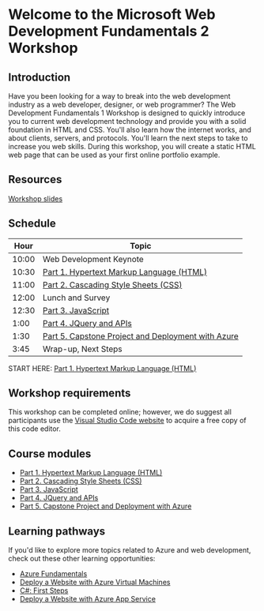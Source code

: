# Welcome to the Microsoft Web Development Fundamentals 2 Workshop

## Introduction

Have you been looking for a way to break into the web development industry as a web developer, designer, or web programmer? The Web Development Fundamentals 1 Workshop is designed to quickly introduce you to current web development technology and provide you with a solid foundation in HTML and CSS. You'll also learn how the internet works, and about clients, servers, and protocols. You'll learn the next steps to take to increase you web skills. During this workshop, you will create a static HTML web page that can be used as your first online portfolio example.

## Resources
[Workshop slides](https://slidedecks.blob.core.windows.net/reactorslides/Web_Dev_2.pptx)

## Schedule

|Hour|Topic
|---|---|
|10:00 |Web Development Keynote
|10:30 |[Part 1. Hypertext Markup Language (HTML)](1_HTML)
|11:00 |[Part 2. Cascading Style Sheets (CSS)](2_CSS_CSS3)
|12:00 |Lunch and Survey
|12:30 |[Part 3. JavaScript](3_Javascript)
|1:00  |[Part 4. JQuery and APIs](4_JQuery_APIs)
|1:30  |[Part 5. Capstone Project and Deployment with Azure](5_Capstone_Web_Publishing)
|3:45  |Wrap-up, Next Steps

START HERE: [Part 1. Hypertext Markup Language (HTML)](1_HTML)

## Workshop requirements

This workshop can be completed online; however, we do suggest all participants use the [Visual Studio Code website](https://code.visualstudio.com/) to acquire a free copy of this code editor.

## Course modules

* [Part 1. Hypertext Markup Language (HTML)](1_HTML)
* [Part 2. Cascading Style Sheets (CSS)](2_CSS_CSS3)
* [Part 3. JavaScript](3_Javascript)
* [Part 4. JQuery and APIs](4_JQuery_APIs)
* [Part 5. Capstone Project and Deployment with Azure](5_Capstone_Web_Publishing)

## Learning pathways

If you'd like to explore more topics related to Azure and web development, check out these other learning opportunities:

* [Azure Fundamentals](https://docs.microsoft.com/en-us/learn/paths/azure-fundamentals/)
* [Deploy a Website with Azure Virtual Machines](https://docs.microsoft.com/en-us/learn/paths/deploy-a-website-with-azure-virtual-machines/)
* [C#: First Steps](https://docs.microsoft.com/en-us/learn/paths/csharp-first-steps/)
* [Deploy a Website with Azure App Service](https://docs.microsoft.com/en-us/learn/paths/deploy-a-website-with-azure-app-service/)
